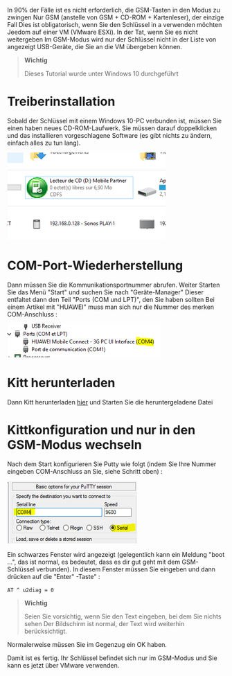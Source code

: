In 90% der Fälle ist es nicht erforderlich, die GSM-Tasten in den Modus zu zwingen
Nur GSM (anstelle von GSM + CD-ROM + Kartenleser), der einzige Fall
Dies ist obligatorisch, wenn Sie den Schlüssel in a verwenden möchten
Jeedom auf einer VM (VMware ESXi). In der Tat, wenn Sie es nicht weitergeben
Im GSM-Modus wird nur der Schlüssel nicht in der Liste von angezeigt
USB-Geräte, die Sie an die VM übergeben können.

> **Wichtig**
>
> Dieses Tutorial wurde unter Windows 10 durchgeführt

Treiberinstallation 
========================

Sobald der Schlüssel mit einem Windows 10-PC verbunden ist, müssen Sie einen haben
neues CD-ROM-Laufwerk. Sie müssen darauf doppelklicken und das installieren
vorgeschlagene Software (es gibt nichts zu ändern, einfach alles zu tun
lang).

![gsmonly](images/gsmonly.PNG)

COM-Port-Wiederherstellung 
========================

Dann müssen Sie die Kommunikationsportnummer abrufen. Weiter
Starten Sie das Menü "Start" und suchen Sie nach "Geräte-Manager"
Dieser entfaltet dann den Teil "Ports (COM und LPT)", den Sie haben sollten
Bei einem Artikel mit "HUAWEI" muss man sich nur die Nummer des merken
COM-Anschluss :

![gsmonly2](images/gsmonly2.PNG)

Kitt herunterladen 
=======================

Dann Kitt herunterladen
[hier](https://the.earth.li/~sgtatham/putty/latest/x86/putty.exe) und
Starten Sie die heruntergeladene Datei

Kittkonfiguration und nur in den GSM-Modus wechseln 
=======================================================

Nach dem Start konfigurieren Sie Putty wie folgt (indem Sie Ihre Nummer eingeben
COM-Anschluss an Sie, siehe Schritt oben) :

![gsmonly3](images/gsmonly3.PNG)

Ein schwarzes Fenster wird angezeigt (gelegentlich kann ein
Meldung "boot ...", das ist normal, es bedeutet, dass es dir gut geht
mit dem GSM-Schlüssel verbunden). In diesem Fenster müssen Sie eingeben und dann drücken
auf die "Enter" -Taste" :

    AT ^ u2diag = 0

> **Wichtig**
>
> Seien Sie vorsichtig, wenn Sie den Text eingeben, bei dem Sie nichts sehen
> Der Bildschirm ist normal, der Text wird weiterhin berücksichtigt.

Normalerweise müssen Sie im Gegenzug ein OK haben.

Damit ist es fertig. Ihr Schlüssel befindet sich nur im GSM-Modus und Sie
kann es jetzt über VMware verwenden.
